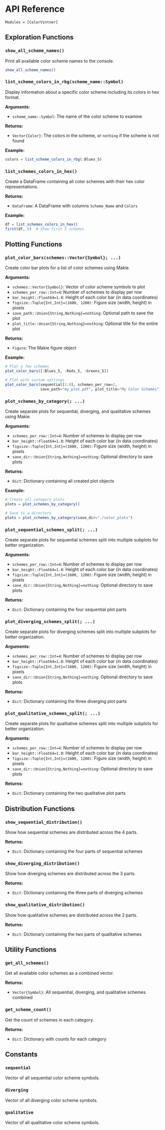# API Reference

```@autodocs
Modules = [ColorVintner]
```

## Exploration Functions

### `show_all_scheme_names()`

Print all available color scheme names to the console.

```julia
show_all_scheme_names()
```

### `list_scheme_colors_in_rbg(scheme_name::Symbol)`

Display information about a specific color scheme including its colors in hex format.

**Arguments:**
- `scheme_name::Symbol`: The name of the color scheme to examine

**Returns:**
- `Vector{Color}`: The colors in the scheme, or `nothing` if the scheme is not found

**Example:**
```julia
colors = list_scheme_colors_in_rbg(:Blues_5)
```

### `list_schemes_colors_in_hex()`

Create a DataFrame containing all color schemes with their hex color representations.

**Returns:**
- `DataFrame`: A DataFrame with columns `Scheme_Name` and `Colors`

**Example:**
```julia
df = list_schemes_colors_in_hex()
first(df, 5)  # Show first 5 schemes
```

## Plotting Functions

### `plot_color_bars(schemes::Vector{Symbol}; ...)`

Create color bar plots for a list of color schemes using Makie.

**Arguments:**
- `schemes::Vector{Symbol}`: Vector of color scheme symbols to plot
- `schemes_per_row::Int=4`: Number of schemes to display per row
- `bar_height::Float64=1.0`: Height of each color bar (in data coordinates)
- `figsize::Tuple{Int,Int}=(1600, 1200)`: Figure size (width, height) in pixels
- `save_path::Union{String,Nothing}=nothing`: Optional path to save the plot
- `plot_title::Union{String,Nothing}=nothing`: Optional title for the entire plot

**Returns:**
- `Figure`: The Makie figure object

**Example:**
```julia
# Plot a few schemes
plot_color_bars([:Blues_5, :Reds_5, :Greens_5])

# Plot with custom settings
plot_color_bars(sequential[1:8], schemes_per_row=2, 
                save_path="my_plot.pdf", plot_title="My Color Schemes")
```

### `plot_schemes_by_category(; ...)`

Create separate plots for sequential, diverging, and qualitative schemes using Makie.

**Arguments:**
- `schemes_per_row::Int=4`: Number of schemes to display per row
- `bar_height::Float64=1.0`: Height of each color bar (in data coordinates)
- `figsize::Tuple{Int,Int}=(1600, 1200)`: Figure size (width, height) in pixels
- `save_dir::Union{String,Nothing}=nothing`: Optional directory to save plots

**Returns:**
- `Dict`: Dictionary containing all created plot objects

**Example:**
```julia
# Create all category plots
plots = plot_schemes_by_category()

# Save to a directory
plots = plot_schemes_by_category(save_dir="./color_plots")
```

### `plot_sequential_schemes_split(; ...)`

Create separate plots for sequential schemes split into multiple subplots for better organization.

**Arguments:**
- `schemes_per_row::Int=4`: Number of schemes to display per row
- `bar_height::Float64=1.0`: Height of each color bar (in data coordinates)
- `figsize::Tuple{Int,Int}=(1600, 1200)`: Figure size (width, height) in pixels
- `save_dir::Union{String,Nothing}=nothing`: Optional directory to save plots

**Returns:**
- `Dict`: Dictionary containing the four sequential plot parts

### `plot_diverging_schemes_split(; ...)`

Create separate plots for diverging schemes split into multiple subplots for better organization.

**Arguments:**
- `schemes_per_row::Int=4`: Number of schemes to display per row
- `bar_height::Float64=1.0`: Height of each color bar (in data coordinates)
- `figsize::Tuple{Int,Int}=(1600, 1200)`: Figure size (width, height) in pixels
- `save_dir::Union{String,Nothing}=nothing`: Optional directory to save plots

**Returns:**
- `Dict`: Dictionary containing the three diverging plot parts

### `plot_qualitative_schemes_split(; ...)`

Create separate plots for qualitative schemes split into multiple subplots for better organization.

**Arguments:**
- `schemes_per_row::Int=4`: Number of schemes to display per row
- `bar_height::Float64=1.0`: Height of each color bar (in data coordinates)
- `figsize::Tuple{Int,Int}=(1600, 1200)`: Figure size (width, height) in pixels
- `save_dir::Union{String,Nothing}=nothing`: Optional directory to save plots

**Returns:**
- `Dict`: Dictionary containing the two qualitative plot parts

## Distribution Functions

### `show_sequential_distribution()`

Show how sequential schemes are distributed across the 4 parts.

**Returns:**
- `Dict`: Dictionary containing the four parts of sequential schemes

### `show_diverging_distribution()`

Show how diverging schemes are distributed across the 3 parts.

**Returns:**
- `Dict`: Dictionary containing the three parts of diverging schemes

### `show_qualitative_distribution()`

Show how qualitative schemes are distributed across the 2 parts.

**Returns:**
- `Dict`: Dictionary containing the two parts of qualitative schemes

## Utility Functions

### `get_all_schemes()`

Get all available color schemes as a combined vector.

**Returns:**
- `Vector{Symbol}`: All sequential, diverging, and qualitative schemes combined

### `get_scheme_count()`

Get the count of schemes in each category.

**Returns:**
- `Dict`: Dictionary with counts for each category

## Constants

### `sequential`
Vector of all sequential color scheme symbols.

### `diverging`
Vector of all diverging color scheme symbols.

### `qualitative`
Vector of all qualitative color scheme symbols. 